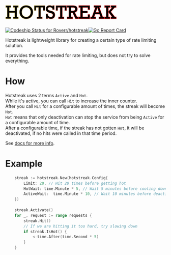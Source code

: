 
# <img src="./hotstreak.png"/>
[ ![Codeship Status for Roverr/hotstreak](https://app.codeship.com/projects/498c53d0-c99b-0136-5bad-7e8852079539/status?branch=master)](https://app.codeship.com/projects/314997)[![Go Report Card](https://goreportcard.com/badge/github.com/Roverr/hotstreak)](https://goreportcard.com/report/github.com/Roverr/hotstreak)


Hotstreak is lightweight library for creating a certain type of rate limiting solution.

It provides the tools needed for rate limiting, but does not try to solve everything.

# How

Hotstreak uses 2 terms `Active` and `Hot`. </br>
While it's active, you can call `Hit` to increase the inner counter.</br>
After you call `Hit` for a configurable amount of times, the streak will become `Hot`.</br>
`Hot` means that only deactivation can stop the service from being `Active` for a configurable amount of time.</br>
After a configurable time, if the streak has not gotten `Hot`, it will be deactivated, if no hits were called in that time period.


See [docs for more info](https://godoc.org/github.com/Roverr/hotstreak).

# Example

```go
    streak := hotstreak.New(hotstreak.Config{
        Limit: 20, // Hit 20 times before getting hot
        HotWait: time.Minute * 5, // Wait 5 minutes before cooling down
        ActiveWait:  time.Minute * 10, // Wait 10 minutes before deactivation
    })

    streak.Activate()
    for _, request := range requests {
        streak.Hit()
        // If we are hitting it too hard, try slowing down
        if streak.IsHot() {
            <-time.After(time.Second * 5)
        }
    }
```
